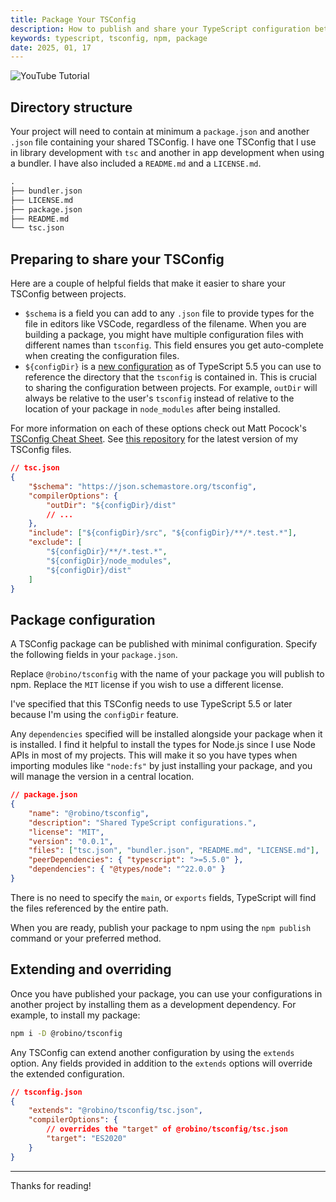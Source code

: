 ```yaml
---
title: Package Your TSConfig
description: How to publish and share your TypeScript configuration between projects.
keywords: typescript, tsconfig, npm, package
date: 2025, 01, 17
---
```


![YouTube Tutorial](DNwYmgz3pCc)

## Directory structure

Your project will need to contain at minimum a `package.json` and another `.json` file containing your shared TSConfig. I have one TSConfig that I use in library development with `tsc` and another in app development when using a bundler. I have also included a `README.md` and a `LICENSE.md`.

```txt
.
├── bundler.json
├── LICENSE.md
├── package.json
├── README.md
└── tsc.json
```

## Preparing to share your TSConfig

Here are a couple of helpful fields that make it easier to share your TSConfig between projects.

- `$schema` is a field you can add to any `.json` file to provide types for the file in editors like VSCode, regardless of the filename. When you are building a package, you might have multiple configuration files with different names than `tsconfig`. This field ensures you get auto-complete when creating the configuration files.
- `${configDir}` is a [new configuration](https://www.typescriptlang.org/docs/handbook/release-notes/typescript-5-5.html#the-configdir-template-variable-for-configuration-files) as of TypeScript 5.5 you can use to reference the directory that the `tsconfig` is contained in. This is crucial to sharing the configuration between projects. For example, `outDir` will always be relative to the user's `tsconfig` instead of relative to the location of your package in `node_modules` after being installed.

For more information on each of these options check out Matt Pocock's [TSConfig Cheat Sheet](https://www.totaltypescript.com/tsconfig-cheat-sheet). See [this repository](https://github.com/rossrobino/robino/tree/main/packages/tsconfig) for the latest version of my TSConfig files.

```json
// tsc.json
{
	"$schema": "https://json.schemastore.org/tsconfig",
	"compilerOptions": {
		"outDir": "${configDir}/dist"
		// ...
	},
	"include": ["${configDir}/src", "${configDir}/**/*.test.*"],
	"exclude": [
		"${configDir}/**/*.test.*",
		"${configDir}/node_modules",
		"${configDir}/dist"
	]
}
```

## Package configuration

A TSConfig package can be published with minimal configuration. Specify the following fields in your `package.json`.

Replace `@robino/tsconfig` with the name of your package you will publish to npm. Replace the `MIT` license if you wish to use a different license.

I've specified that this TSConfig needs to use TypeScript 5.5 or later because I'm using the `configDir` feature.

Any `dependencies` specified will be installed alongside your package when it is installed. I find it helpful to install the types for Node.js since I use Node APIs in most of my projects. This will make it so you have types when importing modules like `"node:fs"` by just installing your package, and you will manage the version in a central location.

```json
// package.json
{
	"name": "@robino/tsconfig",
	"description": "Shared TypeScript configurations.",
	"license": "MIT",
	"version": "0.0.1",
	"files": ["tsc.json", "bundler.json", "README.md", "LICENSE.md"],
	"peerDependencies": { "typescript": ">=5.5.0" },
	"dependencies": { "@types/node": "^22.0.0" }
}
```

There is no need to specify the `main`, or `exports` fields, TypeScript will find the files referenced by the entire path.

When you are ready, publish your package to npm using the `npm publish` command or your preferred method.

## Extending and overriding

Once you have published your package, you can use your configurations in another project by installing them as a development dependency. For example, to install my package:

```bash
npm i -D @robino/tsconfig
```

Any TSConfig can extend another configuration by using the `extends` option. Any fields provided in addition to the `extends` options will override the extended configuration.

```json {3,6}
// tsconfig.json
{
	"extends": "@robino/tsconfig/tsc.json",
	"compilerOptions": {
		// overrides the "target" of @robino/tsconfig/tsc.json
		"target": "ES2020"
	}
}
```

---

Thanks for reading!
